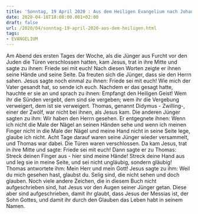 ```yaml
---
title: 'Sonntag, 19 April 2020 : Aus dem Heiligen Evangelium nach Johannes - Joh 20,19-31.'
date: 2020-04-18T18:08:00.001+02:00
draft: false
url: /2020/04/sonntag-19-april-2020-aus-dem-heiligen.html
tags: 
- EVANGELIUM
---
```


Am Abend des ersten Tages der Woche, als die Jünger aus Furcht vor den Juden die Türen verschlossen hatten, kam Jesus, trat in ihre Mitte und sagte zu ihnen: Friede sei mit euch! Nach diesen Worten zeigte er ihnen seine Hände und seine Seite. Da freuten sich die Jünger, dass sie den Herrn sahen. Jesus sagte noch einmal zu ihnen: Friede sei mit euch! Wie mich der Vater gesandt hat, so sende ich euch. Nachdem er das gesagt hatte, hauchte er sie an und sprach zu ihnen: Empfangt den Heiligen Geist! Wem ihr die Sünden vergebt, dem sind sie vergeben; wem ihr die Vergebung verweigert, dem ist sie verweigert. Thomas, genannt Didymus - Zwilling-, einer der Zwölf, war nicht bei ihnen, als Jesus kam. Die anderen Jünger sagten zu ihm: Wir haben den Herrn gesehen. Er entgegnete ihnen: Wenn ich nicht die Male der Nägel an seinen Händen sehe und wenn ich meinen Finger nicht in die Male der Nägel und meine Hand nicht in seine Seite lege, glaube ich nicht. Acht Tage darauf waren seine Jünger wieder versammelt, und Thomas war dabei. Die Türen waren verschlossen. Da kam Jesus, trat in ihre Mitte und sagte: Friede sei mit euch! Dann sagte er zu Thomas: Streck deinen Finger aus - hier sind meine Hände! Streck deine Hand aus und leg sie in meine Seite, und sei nicht ungläubig, sondern gläubig! Thomas antwortete ihm: Mein Herr und mein Gott! Jesus sagte zu ihm: Weil du mich gesehen hast, glaubst du. Selig sind, die nicht sehen und doch glauben. Noch viele andere Zeichen, die in diesem Buch nicht aufgeschrieben sind, hat Jesus vor den Augen seiner Jünger getan. Diese aber sind aufgeschrieben, damit ihr glaubt, dass Jesus der Messias ist, der Sohn Gottes, und damit ihr durch den Glauben das Leben habt in seinem Namen.